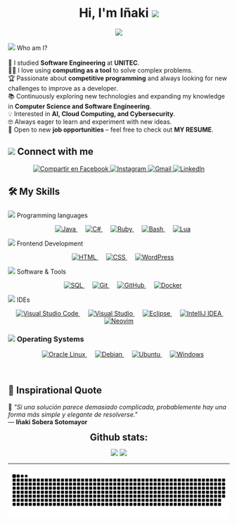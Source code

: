 
<h1 align="center">
  Hi, I'm Iñaki 
  <img src="https://media.giphy.com/media/hvRJCLFzcasrR4ia7z/giphy.gif" width="35">
</h1>

<p align="center">
  <a href="https://github.com/DenverCoder1/readme-typing-svg">
    <img src="https://readme-typing-svg.herokuapp.com?font=Time+New+Roman&color=%23C8BE25&size=25&center=true&vCenter=true&width=600&height=100&lines=Software+Engineer;Passionate+about+Technology+%26+Development;Always+Learning+New+Things;Exploring+AI%2C+Cloud+%26+Cybersecurity;Building+Innovative+Projects">
  </a>
</p>

<picture><img src = "https://github.com/7oSkaaa/7oSkaaa/blob/main/Images/about_me.gif?raw=true" width = 50px></picture> Who am I?
<br>
<br>
🏫 I studied **Software Engineering** at **UNITEC**.  
🧑‍💻 I love using **computing as a tool** to solve complex problems.  
🏆 Passionate about **competitive programming** and always looking for new challenges to improve as a developer.  
📚 Continuously exploring new technologies and expanding my knowledge in **Computer Science and Software Engineering**.  
💡 Interested in **AI, Cloud Computing, and Cybersecurity**.  
🤓 Always eager to learn and experiment with new ideas.  
🤔 Open to new **job opportunities** – feel free to check out **MY RESUME**.  

## <picture> <img src="https://github.com/7oSkaaa/7oSkaaa/blob/main/Images/Connect-with-me.gif?raw=true" width="100px"> </picture> Connect with me
<p align="center">
  
  <a href="https://www.facebook.com/share/1Dk3V5uxmc/" target="_blank">
    <img src="https://img.shields.io/badge/Facebook-%231877F2.svg?style=for-the-badge&logo=facebook&logoColor=white" alt="Compartir en Facebook">

</a>
  <a href="https://www.instagram.com/near7857" target="_blank">
    <img src="https://img.shields.io/badge/Instagram-%23E4405F.svg?style=for-the-badge&logo=Instagram&logoColor=white" alt="Instagram">
  </a>
  <a href="mailto:inakisobera8@gmail.com">
    <img src="https://img.shields.io/badge/Gmail-D14836.svg?style=for-the-badge&logo=Gmail&logoColor=white" alt="Gmail">
  </a>
  <a href="https://www.linkedin.com/in/i%C3%B1aki-sobera-sotomayor-40a87b300?utm_source=share&utm_campaign=share_via&utm_content=profile&utm_medium=android_app" target="_blank">
    <img src="https://img.shields.io/badge/LinkedIn-%230A66C2.svg?style=for-the-badge&logo=LinkedIn&logoColor=white" alt="LinkedIn">
  </a>
</p>


## 🛠️ My Skills

### <picture> 

<picture> <img src="https://cdn.jsdelivr.net/gh/devicons/devicon/icons/java/java-original.svg" width="50px"></picture> Programming languages

<p align="center"> 
  &emsp;
  <a href="https://www.java.com" target="_blank"> 
    <img alt="Java" src="https://img.shields.io/badge/Java-%23007396.svg?style=for-the-badge&logo=java&logoColor=white">
  </a>
  &emsp;
  <a href="https://learn.microsoft.com/en-us/dotnet/csharp/" target="_blank">
    <img alt="C#" src="https://img.shields.io/badge/C%23-%23239120.svg?style=for-the-badge&logo=c-sharp&logoColor=white">
  </a>
  &emsp;
  <a href="https://www.ruby-lang.org" target="_blank">
    <img alt="Ruby" src="https://img.shields.io/badge/Ruby-%23CC342D.svg?style=for-the-badge&logo=ruby&logoColor=white">
  </a>
  &emsp;
  <a href="https://www.gnu.org/software/bash/" target="_blank">
    <img alt="Bash" src="https://img.shields.io/badge/Bash-%234EAA25.svg?style=for-the-badge&logo=gnu-bash&logoColor=white">
  </a>
  &emsp;
  <a href="https://www.lua.org" target="_blank">
    <img alt="Lua" src="https://img.shields.io/badge/Lua-%230099C6.svg?style=for-the-badge&logo=lua&logoColor=white">
  </a>
</p>


<picture> <img src = "https://github.com/7oSkaaa/7oSkaaa/blob/main/Images/Front_End.gif?raw=true" width = 50px>  </picture> Frontend Development

<p align="center"> 
  &emsp;
  <a href="https://developer.mozilla.org/en-US/docs/Web/HTML" target="_blank"> 
    <img alt="HTML" src="https://img.shields.io/badge/HTML5-%23E34F26.svg?style=for-the-badge&logo=html5&logoColor=white">
  </a>
  &emsp;
  <a href="https://developer.mozilla.org/en-US/docs/Web/CSS" target="_blank">
    <img alt="CSS" src="https://img.shields.io/badge/CSS3-%231572B6.svg?style=for-the-badge&logo=css3&logoColor=white">
  </a>
  &emsp;
  <a href="https://wordpress.org/" target="_blank">
    <img alt="WordPress" src="https://img.shields.io/badge/WordPress-%23117AC9.svg?style=for-the-badge&logo=wordpress&logoColor=white">
  </a>
</p>


 <picture> <img src = "https://github.com/7oSkaaa/7oSkaaa/blob/main/Images/Software_Tools.gif?raw=true" width = 50px>  </picture> Software & Tools


<p align="center"> 
  &emsp;
  <a href="https://www.mysql.com/" target="_blank">
    <img alt="SQL" src="https://img.shields.io/badge/SQL-%234479A1.svg?style=for-the-badge&logo=mysql&logoColor=white">
  </a>
  &emsp;
  <a href="https://git-scm.com/" target="_blank">
    <img alt="Git" src="https://img.shields.io/badge/Git-%23F05033.svg?style=for-the-badge&logo=git&logoColor=white">
  </a>
  &emsp;
  <a href="https://github.com/" target="_blank">
    <img alt="GitHub" src="https://img.shields.io/badge/GitHub-%23121011.svg?style=for-the-badge&logo=github&logoColor=white">
  </a>
  &emsp;
  <a href="https://www.docker.com/" target="_blank">
    <img alt="Docker" src="https://img.shields.io/badge/Docker-%230db7ed.svg?style=for-the-badge&logo=docker&logoColor=white">
  </a>
</p>


 

<picture> <img src = "https://github.com/7oSkaaa/7oSkaaa/blob/main/Images/IDEs.gif?raw=true" width = 50px>  </picture> IDEs

<p align="center">
  &emsp;
  <a href="https://code.visualstudio.com/" target="_blank">
    <img alt="Visual Studio Code" src="https://img.shields.io/badge/Visual%20Studio%20Code-0078D7.svg?style=for-the-badge&logo=visual-studio-code&logoColor=white">
  </a>
  &emsp;
  <a href="https://visualstudio.microsoft.com/" target="_blank">
    <img alt="Visual Studio" src="https://img.shields.io/badge/Visual%20Studio-5C2D91.svg?style=for-the-badge&logo=visual-studio&logoColor=white">
  </a>
  &emsp;
  <a href="https://www.eclipse.org/ide/" target="_blank">
    <img alt="Eclipse" src="https://img.shields.io/badge/Eclipse-2C2255.svg?style=for-the-badge&logo=eclipse&logoColor=white">
  </a>
  &emsp;
  <a href="https://www.jetbrains.com/idea/" target="_blank">
    <img alt="IntelliJ IDEA" src="https://img.shields.io/badge/IntelliJ%20IDEA-000000.svg?style=for-the-badge&logo=intellij-idea&logoColor=white">
  </a>
  &emsp;
  <a href="https://neovim.io/" target="_blank">
    <img alt="Neovim" src="https://img.shields.io/badge/Neovim-57A143.svg?style=for-the-badge&logo=neovim&logoColor=white">
  </a>
</p>


 ### <picture> <img src = "https://github.com/7oSkaaa/7oSkaaa/blob/main/Images/OS.gif?raw=true" width = 50px>  </picture> Operating Systems

 
<p align="center">
  &emsp;
  <a href="https://www.oracle.com/linux/" target="_blank">
    <img src="https://img.shields.io/badge/Oracle%20Linux-%23F80000.svg?style=for-the-badge&logo=oracle&logoColor=white" alt="Oracle Linux">
  </a>
  &emsp;
  <a href="https://www.debian.org/" target="_blank">
    <img src="https://img.shields.io/badge/Debian-%23A81D33.svg?style=for-the-badge&logo=debian&logoColor=white" alt="Debian">
  </a>
  &emsp;
  <a href="https://ubuntu.com/" target="_blank">
    <img src="https://img.shields.io/badge/Ubuntu-%23E95420.svg?style=for-the-badge&logo=ubuntu&logoColor=white" alt="Ubuntu">
  </a>
  &emsp;
  <a href="https://www.microsoft.com/windows/" target="_blank">
    <img src="https://img.shields.io/badge/Windows-%230078D6.svg?style=for-the-badge&logo=windows&logoColor=white" alt="Windows">
  </a>
</p>

<br> 

## 🌟 Inspirational Quote  

📢 *"Si una solución parece demasiado complicada, probablemente hay una forma más simple y elegante de resolverse."*  
— **Iñaki Sobera Sotomayor**  

<div align="center">
<h2 align="center" style="margin: 5px 10px;">Github stats:</h2> 

[![](https://github-readme-stats.vercel.app/api?username=elanza-48&show_icons=true&theme=tokyonight&hide_border=true&locale=en)](https://github.com/Elanza-48)
[![](https://github-readme-streak-stats.herokuapp.com/?user=elanza-48&theme=material-palenight)](https://github.com/Elanza-48)
</div>

----
<p align="center">
  <img  src="https://raw.githubusercontent.com/Elanza-48/Elanza-48/main/resources/img/github-contribution-grid-snake.svg"
    alt="example" />
</p>




